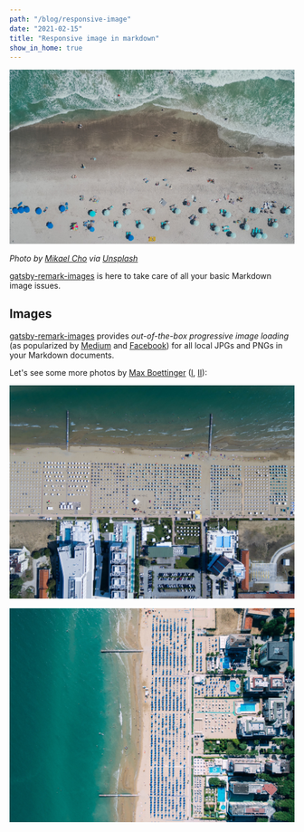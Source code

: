 ```yaml
---
path: "/blog/responsive-image"
date: "2021-02-15"
title: "Responsive image in markdown"
show_in_home: true
---
```


![](mikael-cho-214358.jpg) 

_Photo by [Mikael Cho](https://unsplash.com/@mikael) via [Unsplash](https://unsplash.com/@mikael?photo=_3TDkAttcaM)_

[gatsby-remark-images][1] is here to take care of all your basic Markdown image issues.

## Images

[gatsby-remark-images][1] provides _out-of-the-box progressive image loading_
(as popularized by [Medium][3] and [Facebook][4]) for all local JPGs and PNGs in
your Markdown documents.

Let's see some more photos by
[Max Boettinger](https://unsplash.com/@maxboettinger)
([I](https://unsplash.com/photos/T7Lnl3PFISM),
[II](https://unsplash.com/@maxboettinger?photo=SUFS6CPjB5Q)):

![](max-boettinger-109436.jpg)

![](max-boettinger-288448.jpg)

[1]: https://www.gatsbyjs.com/plugins/gatsby-remark-images/
[3]: https://jmperezperez.com/medium-image-progressive-loading-placeholder/
[4]: https://engineering.fb.com/2015/08/06/android/the-technology-behind-preview-photos/
